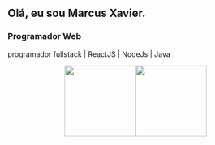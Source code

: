 ## Olá, eu sou Marcus Xavier.
### Programador Web
programador fullstack | ReactJS | NodeJs | Java
<div style="width:100%;display:flex;justify-content:center;">
  <img height=140 src="https://github-readme-stats.vercel.app/api?username=vyinie&show_icons=true&theme=github_dark_dimmed" />
  <img height=140 src="https://github-readme-stats.vercel.app/api/top-langs?username=vyinie&layout=compact&langs_count=8&card_width=320&theme=github_dark_dimmed" />
</div>
